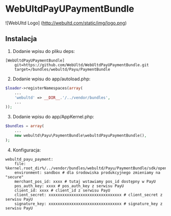 # WebUltdPayUPaymentBundle

![WebUltd Logo] (http://webultd.com/static/img/logo.png)

## Instalacja

1. Dodanie wpisu do pliku deps:

```
[WebUltdPayUPaymentBundle]
    git=https://github.com/WebUltd/WebUltdPayUPaymentBundle.git
    target=/bundles/webultd/Payu/PaymentBundle
```

2. Dodanie wpisu do app/autoload.php:

```php
$loader->registerNamespaces(array(
    ...
    'webultd' => __DIR__.'/../vendor/bundles',
    ...
));
```

3. Dodanie wpisu do app/AppKernel.php:

```php
$bundles = array(
    ...
    new webultd\Payu\PaymentBundle\webultdPayuPaymentBundle(),
);
```

4. Konfiguracja:

```
webultd_payu_payment:
    file: %kernel.root_dir%/../vendor/bundles/webultd/Payu/PaymentBundle/sdk/openpayu.php
    environment: sandbox # dla środowiska produkcyjnego zmieniamy na "secure"
    merchant_pos_id: xxxx # tutaj wstawiamy pos_id dostępny w PayU
    pos_auth_key: xxxx # pos_auth_key z serwisu PayU
    client_id: xxxx # client_id z serwisu PayU
    client_secret: xxxxxxxxxxxxxxxxxxxxxxxxxxxxxxxx # client_secret z serwisu PayU
    signature_key: xxxxxxxxxxxxxxxxxxxxxxxxxxxxxxxx # signature_key z serwisu PayU
```
